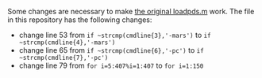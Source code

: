 Some changes are necessary to make [the original loadpds.m](https://github.com/csdms-contrib/slepian_hotel/blob/master/MGS/loadpds.m) work. The file in this repository has the following changes:

* change line 53 from `if ~strcmp(cmdline{3},'-mars')` to `if ~strcmp(cmdline{4},'-mars')`
* change line 65 from `if ~strcmp(cmdline{6},'-pc')` to `if ~strcmp(cmdline{7},'-pc')`
* change line 79 from `for i=5:407%i=1:407` to `for i=1:150`
 
